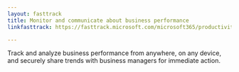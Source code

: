 ```yaml
---
layout: fasttrack
title: Monitor and communicate about business performance
linkfasttrack: https://fasttrack.microsoft.com/microsoft365/productivitylibrary/Monitor-and-communicate-about-business-performance 

---
```

Track and analyze business performance from anywhere, on any device, and securely share trends with business managers for immediate action.